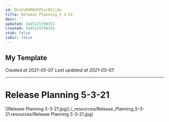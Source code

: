 ```yaml
---
id: DtzVxDVRDd7PCor8CCz2w
title: Release Planning 5 3 21
desc: ''
updated: 1645225706351
created: 1645225706351
stub: false
isDir: false
---
```

My Template
---

_Created at 2021-05-07._
_Last updated at 2021-05-07._




---

# Release Planning 5-3-21


![Release Planning 5-3-21.jpg](./_resources/Release_Planning_5-3-21.resources/Release Planning 5-3-21.jpg)

